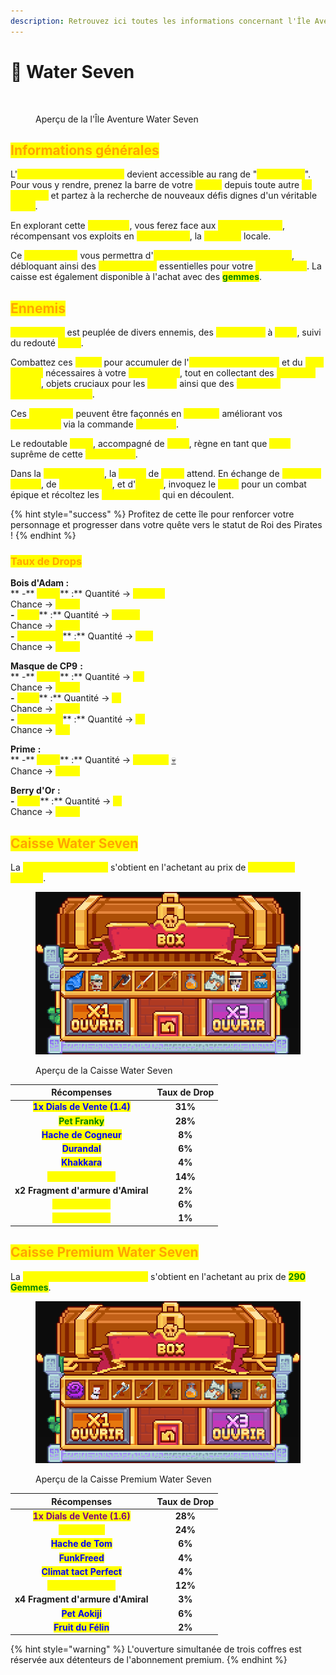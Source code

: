 ```yaml
---
description: Retrouvez ici toutes les informations concernant l'Île Aventure Water Seven
---
```


# 🌊 Water Seven

<figure><img src="../../.gitbook/assets/Capture d’écran 2023-12-04 à 17.42.47.png" alt=""><figcaption><p>Aperçu de la l'Île Aventure Water Seven</p></figcaption></figure>

## <mark style="color:orange;">Informations générales</mark>

L'<mark style="color:yellow;">**île Aventure Water Seven**</mark> devient accessible au rang de "<mark style="color:yellow;">**SuperNova**</mark>". Pour vous y rendre, prenez la barre de votre <mark style="color:yellow;">**navire**</mark> depuis toute autre <mark style="color:yellow;">**île aventure**</mark> et partez à la recherche de nouveaux défis dignes d'un véritable <mark style="color:yellow;">**pirate**</mark>.

En explorant cette <mark style="color:yellow;">**île marine**</mark>, vous ferez face aux <mark style="color:yellow;">**sbires de Lucci**</mark>, récompensant vos exploits en <mark style="color:yellow;">**Bois d'Adam**</mark>, la <mark style="color:yellow;">**monnaie**</mark> locale.&#x20;

Ce <mark style="color:yellow;">**Bois d'Adam**</mark> vous permettra d'<mark style="color:yellow;">**ouvrir la caisse présente sur l'île**</mark>, débloquant ainsi des <mark style="color:yellow;">**récompenses**</mark> essentielles pour votre <mark style="color:yellow;">**progression**</mark>. La caisse est également disponible à l'achat avec des <mark style="color:green;">**gemmes**</mark>.

## <mark style="color:orange;">Ennemis</mark>

<mark style="color:yellow;">**Water Seven**</mark> est peuplée de divers ennemis, des <mark style="color:yellow;">**agents CP9**</mark> à <mark style="color:yellow;">**Kaku**</mark>, suivi du redouté <mark style="color:yellow;">**Lucci**</mark>.

Combattez ces <mark style="color:yellow;">**sbires**</mark> pour accumuler de l'<mark style="color:yellow;">**expérience de métier**</mark> et du <mark style="color:yellow;">**Bois d'Adam**</mark> nécessaires à votre <mark style="color:yellow;">**progression**</mark>, tout en collectant des <mark style="color:yellow;">**masques de CP9**</mark>, objets cruciaux pour les <mark style="color:yellow;">**quêtes**</mark> ainsi que des <mark style="color:yellow;">**fragments d'armures d'Amiral**</mark>.&#x20;

Ces <mark style="color:yellow;">**fragments**</mark> peuvent être façonnés en <mark style="color:yellow;">**armures**</mark> améliorant vos <mark style="color:yellow;">**statistiques**</mark> via la commande <mark style="color:yellow;">**`/marchand`**</mark>.&#x20;

Le redoutable <mark style="color:yellow;">**Lucci**</mark>, accompagné de <mark style="color:yellow;">**Kaku**</mark>, règne en tant que <mark style="color:yellow;">**boss**</mark> suprême de cette <mark style="color:yellow;">**île aventure**</mark>.

Dans la <mark style="color:yellow;">**zone aventure**</mark>, la <mark style="color:yellow;">**statue**</mark> de <mark style="color:yellow;">**Lucci**</mark> attend. En échange de <mark style="color:yellow;">**masques de CP9**</mark>, de <mark style="color:yellow;">**Bois d'Adam**</mark>, et d'<mark style="color:yellow;">**argent**</mark>, invoquez le <mark style="color:yellow;">**boss**</mark> pour un combat épique et récoltez les <mark style="color:yellow;">**récompenses**</mark> qui en découlent.

{% hint style="success" %}
Profitez de cette île pour renforcer votre personnage et progresser dans votre quête vers le statut de Roi des Pirates !
{% endhint %}

### <mark style="color:orange;">Taux de Drops</mark>

**Bois d'Adam :** \
&#x20;        ** -** <mark style="color:yellow;">**Lucci**</mark>** :** Quantité -> <mark style="color:yellow;">**+6'500**</mark>\
&#x20;                          Chance -> <mark style="color:yellow;">**100%**</mark>\
&#x20;         **-** <mark style="color:yellow;">**Kaku**</mark>** :** Quantité -> <mark style="color:yellow;">**+1'150**</mark>\
&#x20;                         Chance -> <mark style="color:yellow;">**100%**</mark>\
&#x20;         **-** <mark style="color:yellow;">**Agent CP9**</mark>** :** Quantité -> <mark style="color:yellow;">**+20**</mark>\
&#x20;                                     Chance -> <mark style="color:yellow;">**100%**</mark>

**Masque de CP9** **:** \
&#x20;        ** -** <mark style="color:yellow;">**Lucci**</mark>** :** Quantité -> <mark style="color:yellow;">**x4**</mark>\
&#x20;                          Chance -> <mark style="color:yellow;">**100%**</mark>\
&#x20;         **-** <mark style="color:yellow;">**Kaku**</mark>** :** Quantité -> <mark style="color:yellow;">**x1**</mark>\
&#x20;                         Chance -> <mark style="color:yellow;">**100%**</mark>\
&#x20;         **-** <mark style="color:yellow;">**Agent CP9**</mark>** :** Quantité -> <mark style="color:yellow;">**x1**</mark>\
&#x20;                                     Chance -> <mark style="color:yellow;">**2%**</mark>

**Prime** **:** \
&#x20;        ** -** <mark style="color:yellow;">**Lucci**</mark>** :** Quantité -> <mark style="color:yellow;">**+10'500**</mark> [💀](https://emojipedia.org/fr/cr%C3%A2ne)\
&#x20;                          Chance -> <mark style="color:yellow;">**100%**</mark>

**Berry d'Or** **:** \
&#x20;         **-** <mark style="color:yellow;">**Lucci**</mark>** :** Quantité -> <mark style="color:yellow;">**x1**</mark>\
&#x20;                          Chance -> <mark style="color:yellow;">**100%**</mark>

## <mark style="color:orange;">Caisse Water Seven</mark>

La <mark style="color:yellow;">**Caisse Water Seven**</mark> s'obtient en l'achetant au prix de <mark style="color:yellow;">**3'500 Bois d'Adam**</mark>.

<figure><img src="../../.gitbook/assets/image (78).png" alt=""><figcaption><p>Aperçu de la Caisse Water Seven</p></figcaption></figure>

|                        **Récompenses**                       | **Taux de Drop** |
| :----------------------------------------------------------: | :--------------: |
| <mark style="color:blue;">**1x Dials de Vente (1.4)**</mark> |      **31%**     |
|       <mark style="color:green;">**Pet Franky**</mark>       |      **28%**     |
|     <mark style="color:blue;">**Hache de Cogneur**</mark>    |      **8%**      |
|         <mark style="color:blue;">**Durandal**</mark>        |      **6%**      |
|         <mark style="color:blue;">**Khakkara**</mark>        |      **4%**      |
|    <mark style="color:yellow;">**Booster Métiers**</mark>    |      **14%**     |
|               **x2 Fragment d'armure d'Amiral**              |      **2%**      |
|     <mark style="color:yellow;">**Pet Rob Lucci**</mark>     |      **6%**      |
|     <mark style="color:yellow;">**Fruit du Givre**</mark>    |      **1%**      |

## <mark style="color:orange;">Caisse Premium Water Seven</mark>

La <mark style="color:yellow;">**Caisse Premium Water Seven**</mark> s'obtient en l'achetant au prix de <mark style="color:green;">**290 Gemmes**</mark>.

<figure><img src="../../.gitbook/assets/image (79).png" alt=""><figcaption><p>Aperçu de la Caisse Premium Water Seven</p></figcaption></figure>

|                         **Récompenses**                        | **Taux de Drop** |
| :------------------------------------------------------------: | :--------------: |
| <mark style="color:purple;">**1x Dials de Vente (1.6)**</mark> |      **28%**     |
|       <mark style="color:yellow;">**Pet Hatorri**</mark>       |      **24%**     |
|        <mark style="color:blue;">**Hache de Tom**</mark>       |      **6%**      |
|         <mark style="color:blue;">**FunkFreed**</mark>         |      **4%**      |
|    <mark style="color:blue;">**Climat tact Perfect**</mark>    |      **4%**      |
|     <mark style="color:yellow;">**Booster Métiers**</mark>     |      **12%**     |
|                **x4 Fragment d'armure d'Amiral**               |      **3%**      |
|         <mark style="color:blue;">**Pet Aokiji**</mark>        |      **6%**      |
|       <mark style="color:blue;">**Fruit du Félin**</mark>      |      **2%**      |

{% hint style="warning" %}
L'ouverture simultanée de trois coffres est réservée aux détenteurs de l'abonnement premium.
{% endhint %}
